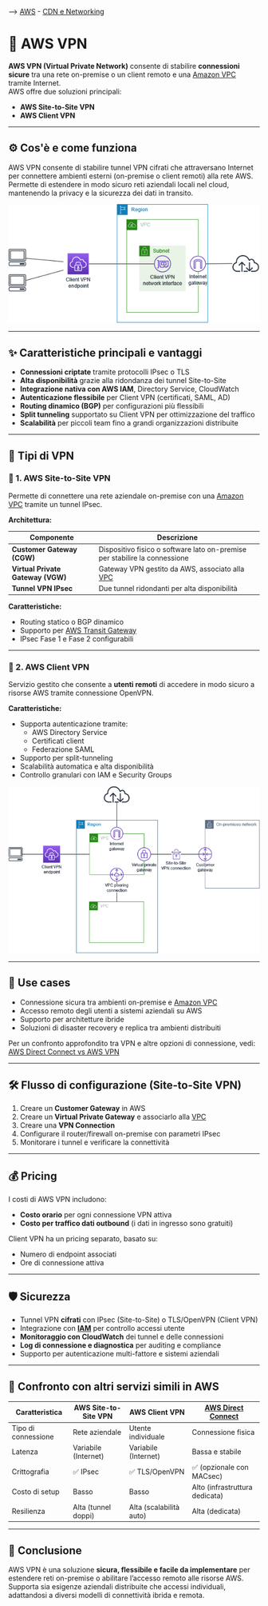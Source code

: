 --> [AWS](/00-Intro/AWS.md)  -  [CDN e Networking](/03-CDN-e-Networking/Rete-globale-AWS.md)
# 🔐 AWS VPN

**AWS VPN (Virtual Private Network)** consente di stabilire **connessioni sicure** tra una rete on-premise o un client remoto e una [Amazon VPC](/03-CDN-e-Networking/Amazon-VPC.md) tramite Internet.  
AWS offre due soluzioni principali:

- **AWS Site-to-Site VPN**
- **AWS Client VPN**

---

## ⚙️ Cos'è e come funziona

AWS VPN consente di stabilire tunnel VPN cifrati che attraversano Internet per connettere ambienti esterni (on-premise o client remoti) alla rete AWS.  
Permette di estendere in modo sicuro reti aziendali locali nel cloud, mantenendo la privacy e la sicurezza dei dati in transito.

![vpn](img/aws-vpn.png)

---

## ✨ Caratteristiche principali e vantaggi

- **Connessioni criptate** tramite protocolli IPsec o TLS
- **Alta disponibilità** grazie alla ridondanza dei tunnel Site-to-Site
- **Integrazione nativa con AWS IAM**, Directory Service, CloudWatch
- **Autenticazione flessibile** per Client VPN (certificati, SAML, AD)
- **Routing dinamico (BGP)** per configurazioni più flessibili
- **Split tunneling** supportato su Client VPN per ottimizzazione del traffico
- **Scalabilità** per piccoli team fino a grandi organizzazioni distribuite

---

## 🧱 Tipi di VPN

### 🔁 1. AWS Site-to-Site VPN

Permette di connettere una rete aziendale on-premise con una [Amazon VPC](/03-CDN-e-Networking/Amazon-VPC.md) tramite un tunnel IPsec.

**Architettura:**

| Componente            | Descrizione                                                                 |
|-----------------------|-----------------------------------------------------------------------------|
| **Customer Gateway (CGW)** | Dispositivo fisico o software lato on-premise per stabilire la connessione |
| **Virtual Private Gateway (VGW)** | Gateway VPN gestito da AWS, associato alla [VPC](/03-CDN-e-Networking/Amazon-VPC.md)                  |
| **Tunnel VPN IPsec**  | Due tunnel ridondanti per alta disponibilità                                |

**Caratteristiche:**

- Routing statico o BGP dinamico
- Supporto per [AWS Transit Gateway](/03-CDN-e-Networking/AWS-Transit-Gateway.md)
- IPsec Fase 1 e Fase 2 configurabili

---

### 👤 2. AWS Client VPN

Servizio gestito che consente a **utenti remoti** di accedere in modo sicuro a risorse AWS tramite connessione OpenVPN.

**Caratteristiche:**

- Supporta autenticazione tramite:
  - AWS Directory Service
  - Certificati client
  - Federazione SAML
- Supporto per split-tunneling
- Scalabilità automatica e alta disponibilità
- Controllo granulari con IAM e Security Groups


![vpn confronto](img/vpn.png)

---

## 💼 Use cases

- Connessione sicura tra ambienti on-premise e [Amazon VPC](/03-CDN-e-Networking/Amazon-VPC.md)
- Accesso remoto degli utenti a sistemi aziendali su AWS
- Supporto per architetture ibride
- Soluzioni di disaster recovery e replica tra ambienti distribuiti

Per un confronto approfondito tra VPN e altre opzioni di connessione, vedi: [AWS Direct Connect vs AWS VPN](/03-CDN-e-Networking/AWS-Direct-Connect-VS-AWS-VPN.md)

---

## 🛠️ Flusso di configurazione (Site-to-Site VPN)

1. Creare un **Customer Gateway** in AWS
2. Creare un **Virtual Private Gateway** e associarlo alla [VPC](/03-CDN-e-Networking/Amazon-VPC.md)
3. Creare una **VPN Connection**
4. Configurare il router/firewall on-premise con parametri IPsec
5. Monitorare i tunnel e verificare la connettività

---

## 💰 Pricing

I costi di AWS VPN includono:

- **Costo orario** per ogni connessione VPN attiva
- **Costo per traffico dati outbound** (i dati in ingresso sono gratuiti)

Client VPN ha un pricing separato, basato su:

- Numero di endpoint associati
- Ore di connessione attiva

---

## 🛡️ Sicurezza

- Tunnel VPN **cifrati** con IPsec (Site-to-Site) o TLS/OpenVPN (Client VPN)
- Integrazione con **[IAM](/09-Sicurezza-Compliance-Governance/Sicurezza/AWS-IAM.md)** per controllo accessi utente
- **Monitoraggio con CloudWatch** dei tunnel e delle connessioni
- **Log di connessione e diagnostica** per auditing e compliance
- Supporto per autenticazione multi-fattore e sistemi aziendali

---

## 🔁 Confronto con altri servizi simili in AWS

| Caratteristica           | AWS Site-to-Site VPN | AWS Client VPN         | [AWS Direct Connect](/03-CDN-e-Networking/AWS-Direct-Connect.md) |
|--------------------------|----------------------|-------------------------|---------------------------------------------|
| Tipo di connessione      | Rete aziendale       | Utente individuale      | Connessione fisica                          |
| Latenza                  | Variabile (Internet) | Variabile (Internet)    | Bassa e stabile                             |
| Crittografia             | ✅ IPsec              | ✅ TLS/OpenVPN           | ✅ (opzionale con MACsec)                   |
| Costo di setup           | Basso                 | Basso                   | Alto (infrastruttura dedicata)             |
| Resilienza               | Alta (tunnel doppi)   | Alta (scalabilità auto) | Alta (dedicata)                            |

---

## 📌 Conclusione

AWS VPN è una soluzione **sicura, flessibile e facile da implementare** per estendere reti on-premise o abilitare l’accesso remoto alle risorse AWS.  
Supporta sia esigenze aziendali distribuite che accessi individuali, adattandosi a diversi modelli di connettività ibrida e remota.
